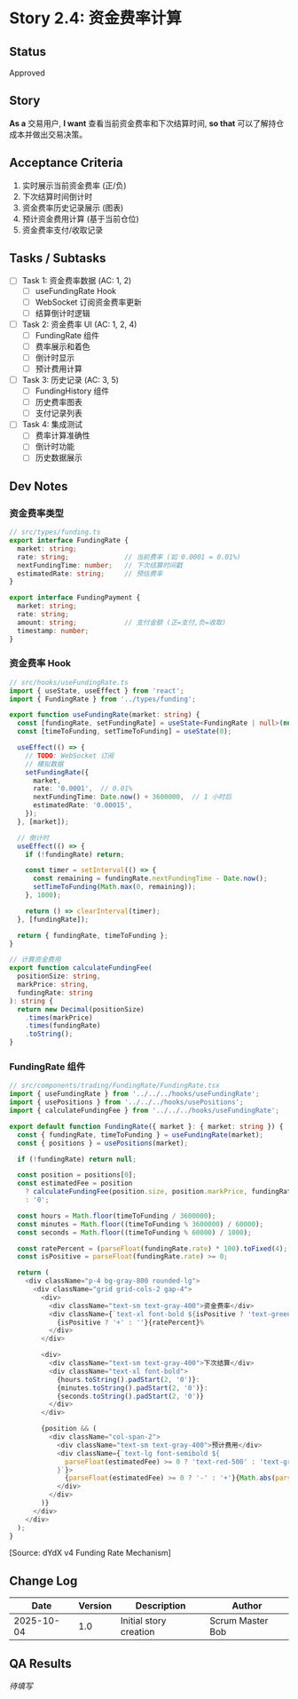 # Story 2.4: 资金费率计算

## Status
Approved

## Story
**As a** 交易用户,
**I want** 查看当前资金费率和下次结算时间,
**so that** 可以了解持仓成本并做出交易决策。

## Acceptance Criteria
1. 实时展示当前资金费率 (正/负)
2. 下次结算时间倒计时
3. 资金费率历史记录展示 (图表)
4. 预计资金费用计算 (基于当前仓位)
5. 资金费率支付/收取记录

## Tasks / Subtasks

- [ ] Task 1: 资金费率数据 (AC: 1, 2)
  - [ ] useFundingRate Hook
  - [ ] WebSocket 订阅资金费率更新
  - [ ] 结算倒计时逻辑

- [ ] Task 2: 资金费率 UI (AC: 1, 2, 4)
  - [ ] FundingRate 组件
  - [ ] 费率展示和着色
  - [ ] 倒计时显示
  - [ ] 预计费用计算

- [ ] Task 3: 历史记录 (AC: 3, 5)
  - [ ] FundingHistory 组件
  - [ ] 历史费率图表
  - [ ] 支付记录列表

- [ ] Task 4: 集成测试
  - [ ] 费率计算准确性
  - [ ] 倒计时功能
  - [ ] 历史数据展示

## Dev Notes

### 资金费率类型

```typescript
// src/types/funding.ts
export interface FundingRate {
  market: string;
  rate: string;              // 当前费率 (如 0.0001 = 0.01%)
  nextFundingTime: number;   // 下次结算时间戳
  estimatedRate: string;     // 预估费率
}

export interface FundingPayment {
  market: string;
  rate: string;
  amount: string;            // 支付金额 (正=支付,负=收取)
  timestamp: number;
}
```

### 资金费率 Hook

```typescript
// src/hooks/useFundingRate.ts
import { useState, useEffect } from 'react';
import { FundingRate } from '../types/funding';

export function useFundingRate(market: string) {
  const [fundingRate, setFundingRate] = useState<FundingRate | null>(null);
  const [timeToFunding, setTimeToFunding] = useState(0);

  useEffect(() => {
    // TODO: WebSocket 订阅
    // 模拟数据
    setFundingRate({
      market,
      rate: '0.0001',  // 0.01%
      nextFundingTime: Date.now() + 3600000,  // 1 小时后
      estimatedRate: '0.00015',
    });
  }, [market]);

  // 倒计时
  useEffect(() => {
    if (!fundingRate) return;

    const timer = setInterval(() => {
      const remaining = fundingRate.nextFundingTime - Date.now();
      setTimeToFunding(Math.max(0, remaining));
    }, 1000);

    return () => clearInterval(timer);
  }, [fundingRate]);

  return { fundingRate, timeToFunding };
}

// 计算资金费用
export function calculateFundingFee(
  positionSize: string,
  markPrice: string,
  fundingRate: string
): string {
  return new Decimal(positionSize)
    .times(markPrice)
    .times(fundingRate)
    .toString();
}
```

### FundingRate 组件

```typescript
// src/components/trading/FundingRate/FundingRate.tsx
import { useFundingRate } from '../../../hooks/useFundingRate';
import { usePositions } from '../../../hooks/usePositions';
import { calculateFundingFee } from '../../../hooks/useFundingRate';

export default function FundingRate({ market }: { market: string }) {
  const { fundingRate, timeToFunding } = useFundingRate(market);
  const { positions } = usePositions(market);

  if (!fundingRate) return null;

  const position = positions[0];
  const estimatedFee = position
    ? calculateFundingFee(position.size, position.markPrice, fundingRate.rate)
    : '0';

  const hours = Math.floor(timeToFunding / 3600000);
  const minutes = Math.floor((timeToFunding % 3600000) / 60000);
  const seconds = Math.floor((timeToFunding % 60000) / 1000);

  const ratePercent = (parseFloat(fundingRate.rate) * 100).toFixed(4);
  const isPositive = parseFloat(fundingRate.rate) >= 0;

  return (
    <div className="p-4 bg-gray-800 rounded-lg">
      <div className="grid grid-cols-2 gap-4">
        <div>
          <div className="text-sm text-gray-400">资金费率</div>
          <div className={`text-xl font-bold ${isPositive ? 'text-green-500' : 'text-red-500'}`}>
            {isPositive ? '+' : ''}{ratePercent}%
          </div>
        </div>

        <div>
          <div className="text-sm text-gray-400">下次结算</div>
          <div className="text-xl font-bold">
            {hours.toString().padStart(2, '0')}:
            {minutes.toString().padStart(2, '0')}:
            {seconds.toString().padStart(2, '0')}
          </div>
        </div>

        {position && (
          <div className="col-span-2">
            <div className="text-sm text-gray-400">预计费用</div>
            <div className={`text-lg font-semibold ${
              parseFloat(estimatedFee) >= 0 ? 'text-red-500' : 'text-green-500'
            }`}>
              {parseFloat(estimatedFee) >= 0 ? '-' : '+'}{Math.abs(parseFloat(estimatedFee)).toFixed(2)} USDC
            </div>
          </div>
        )}
      </div>
    </div>
  );
}
```

[Source: dYdX v4 Funding Rate Mechanism]

## Change Log

| Date | Version | Description | Author |
|------|---------|-------------|--------|
| 2025-10-04 | 1.0 | Initial story creation | Scrum Master Bob |

## QA Results
_待填写_
